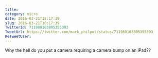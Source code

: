 ```yaml
---
title: 
category: micro
date: 2016-03-21T18:17:39
slug: 2016-03-21T18:17:39
TwitterId: 711980103895355393
TweetUrl: https://twitter.com/mark_philpot/status/711980103895355393
ReTweetUser: 
---
```


Why the hell do you put a camera requiring a camera bump on an iPad??